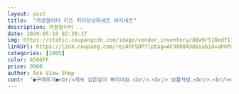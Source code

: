 ```yaml
---
layout: post 
title:  "까꿍놀이터 키즈 치타당상하세트 바지세트" 
description: 까꿍놀이터 ..
date: 2020-05-16 02:39:17 
img: https://static.coupangcdn.com/image/vendor_inventory/d8a9/518edf1189b338066b2bd1dc4a1db129ee9ecfc42844ab8b9218f8208885.jpg 
linkUrl: https://link.coupang.com/re/AFFSDP?lptag=AF3600438&subid=ahnPublicAsk&pageKey=219001058&itemId=679059665&vendorItemId=4748170655&traceid=V0-113-f7ae3dee0ab5755d 
categories: [1005] 
color: A566FF 
price: 9900 
author: Ask View Shop 
cont:  "●구매후기●<br/>계속 검은실이 빠지네요.<br/>.<br/> 보풀처럼.<br/>.<br/><br/>너무 예쁘고 좋지만 티를 빨고 아기입혔는데<br/>넉넉히 내년까지 입힐수 있을것같아요<br/>사이즈가 조금 크게 나온것같아요<br/>천이 매우 좋아요<br/>편안하게 입기 좋아보여요<br/>평소 110 입는 아이인데<br/>" 
---
```

